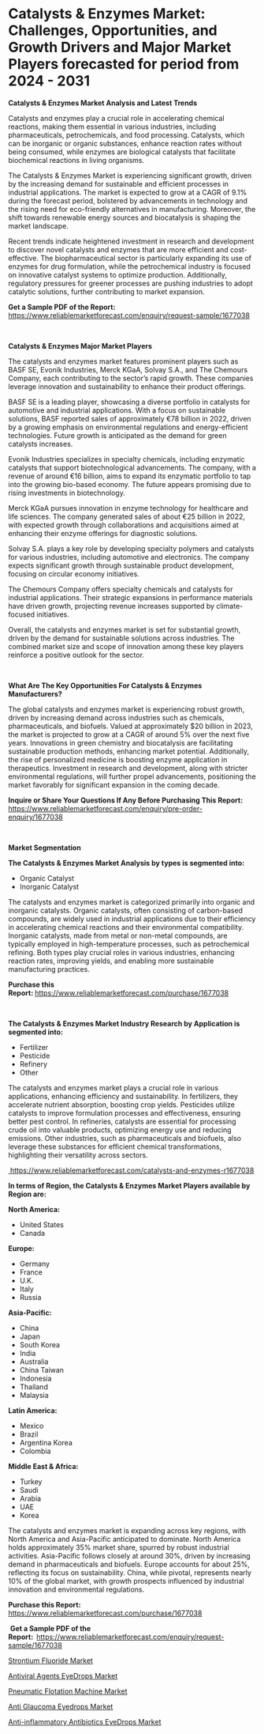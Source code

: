 <p><h1>Catalysts & Enzymes Market: Challenges, Opportunities, and Growth Drivers and Major Market Players forecasted for period from 2024 - 2031</h1></p><p><strong>Catalysts & Enzymes Market Analysis and Latest Trends</strong></p>
<p><p>Catalysts and enzymes play a crucial role in accelerating chemical reactions, making them essential in various industries, including pharmaceuticals, petrochemicals, and food processing. Catalysts, which can be inorganic or organic substances, enhance reaction rates without being consumed, while enzymes are biological catalysts that facilitate biochemical reactions in living organisms.</p><p>The Catalysts & Enzymes Market is experiencing significant growth, driven by the increasing demand for sustainable and efficient processes in industrial applications. The market is expected to grow at a CAGR of 9.1% during the forecast period, bolstered by advancements in technology and the rising need for eco-friendly alternatives in manufacturing. Moreover, the shift towards renewable energy sources and biocatalysis is shaping the market landscape.</p><p>Recent trends indicate heightened investment in research and development to discover novel catalysts and enzymes that are more efficient and cost-effective. The biopharmaceutical sector is particularly expanding its use of enzymes for drug formulation, while the petrochemical industry is focused on innovative catalyst systems to optimize production. Additionally, regulatory pressures for greener processes are pushing industries to adopt catalytic solutions, further contributing to market expansion.</p></p>
<p><strong>Get a Sample PDF of the Report:&nbsp;</strong> <a href="https://www.reliablemarketforecast.com/enquiry/request-sample/1677038?utm_campaign=1601&utm_medium=2&utm_source=Github&utm_content=ia&utm_term=12102024&utm_id=catalysts-enzymes">https://www.reliablemarketforecast.com/enquiry/request-sample/1677038</a></p>
<p>&nbsp;</p>
<p><strong>Catalysts & Enzymes Major Market Players</strong></p>
<p><p>The catalysts and enzymes market features prominent players such as BASF SE, Evonik Industries, Merck KGaA, Solvay S.A., and The Chemours Company, each contributing to the sector’s rapid growth. These companies leverage innovation and sustainability to enhance their product offerings.</p><p>BASF SE is a leading player, showcasing a diverse portfolio in catalysts for automotive and industrial applications. With a focus on sustainable solutions, BASF reported sales of approximately €78 billion in 2022, driven by a growing emphasis on environmental regulations and energy-efficient technologies. Future growth is anticipated as the demand for green catalysts increases.</p><p>Evonik Industries specializes in specialty chemicals, including enzymatic catalysts that support biotechnological advancements. The company, with a revenue of around €16 billion, aims to expand its enzymatic portfolio to tap into the growing bio-based economy. The future appears promising due to rising investments in biotechnology.</p><p>Merck KGaA pursues innovation in enzyme technology for healthcare and life sciences. The company generated sales of about €25 billion in 2022, with expected growth through collaborations and acquisitions aimed at enhancing their enzyme offerings for diagnostic solutions.</p><p>Solvay S.A. plays a key role by developing specialty polymers and catalysts for various industries, including automotive and electronics. The company expects significant growth through sustainable product development, focusing on circular economy initiatives.</p><p>The Chemours Company offers specialty chemicals and catalysts for industrial applications. Their strategic expansions in performance materials have driven growth, projecting revenue increases supported by climate-focused initiatives.</p><p>Overall, the catalysts and enzymes market is set for substantial growth, driven by the demand for sustainable solutions across industries. The combined market size and scope of innovation among these key players reinforce a positive outlook for the sector.</p></p>
<p>&nbsp;</p>
<p><strong>What Are The Key Opportunities For Catalysts & Enzymes Manufacturers?</strong></p>
<p><p>The global catalysts and enzymes market is experiencing robust growth, driven by increasing demand across industries such as chemicals, pharmaceuticals, and biofuels. Valued at approximately $20 billion in 2023, the market is projected to grow at a CAGR of around 5% over the next five years. Innovations in green chemistry and biocatalysis are facilitating sustainable production methods, enhancing market potential. Additionally, the rise of personalized medicine is boosting enzyme application in therapeutics. Investment in research and development, along with stricter environmental regulations, will further propel advancements, positioning the market favorably for significant expansion in the coming decade.</p></p>
<p><strong>Inquire or Share Your Questions If Any Before Purchasing This Report:</strong> <a href="https://www.reliablemarketforecast.com/enquiry/pre-order-enquiry/1677038?utm_campaign=1601&utm_medium=2&utm_source=Github&utm_content=ia&utm_term=12102024&utm_id=catalysts-enzymes">https://www.reliablemarketforecast.com/enquiry/pre-order-enquiry/1677038</a></p>
<p>&nbsp;</p>
<p><strong>Market Segmentation</strong></p>
<p><strong>The Catalysts & Enzymes Market Analysis by types is segmented into:</strong></p>
<p><ul><li>Organic Catalyst</li><li>Inorganic Catalyst</li></ul></p>
<p><p>The catalysts and enzymes market is categorized primarily into organic and inorganic catalysts. Organic catalysts, often consisting of carbon-based compounds, are widely used in industrial applications due to their efficiency in accelerating chemical reactions and their environmental compatibility. Inorganic catalysts, made from metal or non-metal compounds, are typically employed in high-temperature processes, such as petrochemical refining. Both types play crucial roles in various industries, enhancing reaction rates, improving yields, and enabling more sustainable manufacturing practices.</p></p>
<p><strong>Purchase this Report:&nbsp;</strong><a href="https://www.reliablemarketforecast.com/purchase/1677038?utm_campaign=1601&utm_medium=2&utm_source=Github&utm_content=ia&utm_term=12102024&utm_id=catalysts-enzymes">https://www.reliablemarketforecast.com/purchase/1677038</a></p>
<p>&nbsp;</p>
<p><strong>The Catalysts & Enzymes Market Industry Research by Application is segmented into:</strong></p>
<p><ul><li>Fertilizer</li><li>Pesticide</li><li>Refinery</li><li>Other</li></ul></p>
<p><p>The catalysts and enzymes market plays a crucial role in various applications, enhancing efficiency and sustainability. In fertilizers, they accelerate nutrient absorption, boosting crop yields. Pesticides utilize catalysts to improve formulation processes and effectiveness, ensuring better pest control. In refineries, catalysts are essential for processing crude oil into valuable products, optimizing energy use and reducing emissions. Other industries, such as pharmaceuticals and biofuels, also leverage these substances for efficient chemical transformations, highlighting their versatility across sectors.</p></p>
<p><a href="https://www.reliablemarketforecast.com/catalysts-and-enzymes-r1677038?utm_campaign=1601&utm_medium=2&utm_source=Github&utm_content=ia&utm_term=12102024&utm_id=catalysts-enzymes">&nbsp;https://www.reliablemarketforecast.com/catalysts-and-enzymes-r1677038</a></p>
<p><strong>In terms of Region, the Catalysts & Enzymes Market Players available by Region are:</strong></p>
<p>
    <p> <strong> North America: </strong>
        <ul>
            <li>United States</li>
            <li>Canada</li>
        </ul>
        </p> 
    <p> <strong> Europe: </strong>
        <ul>
            <li>Germany</li>
            <li>France</li>
            <li>U.K.</li>
            <li>Italy</li>
            <li>Russia</li>
        </ul>
        </p> 
    <p> <strong> Asia-Pacific: </strong>
        <ul>
            <li>China</li>
            <li>Japan</li>
            <li>South Korea</li>
            <li>India</li>
            <li>Australia</li>
            <li>China Taiwan</li>
            <li>Indonesia</li>
            <li>Thailand</li>
            <li>Malaysia</li>
        </ul>
        </p> 
    <p> <strong> Latin America: </strong>
        <ul>
            <li>Mexico</li>
            <li>Brazil</li>
            <li>Argentina Korea</li>
            <li>Colombia</li>
        </ul>
        </p> 
    <p> <strong> Middle East & Africa: </strong>
        <ul>
            <li>Turkey</li>
            <li>Saudi</li>
            <li>Arabia</li>
            <li>UAE</li>
            <li>Korea</li>
        </ul>
    </p>
    </p>
<p><p>The catalysts and enzymes market is expanding across key regions, with North America and Asia-Pacific anticipated to dominate. North America holds approximately 35% market share, spurred by robust industrial activities. Asia-Pacific follows closely at around 30%, driven by increasing demand in pharmaceuticals and biofuels. Europe accounts for about 25%, reflecting its focus on sustainability. China, while pivotal, represents nearly 10% of the global market, with growth prospects influenced by industrial innovation and environmental regulations.</p></p>
<p><strong>Purchase this Report: </strong><a href="https://www.reliablemarketforecast.com/purchase/1677038?utm_campaign=1601&utm_medium=2&utm_source=Github&utm_content=ia&utm_term=12102024&utm_id=catalysts-enzymes">https://www.reliablemarketforecast.com/purchase/1677038</a></p>
<p>&nbsp;<strong>Get a Sample PDF of the Report:&nbsp;&nbsp;</strong><a href="https://www.reliablemarketforecast.com/enquiry/request-sample/1677038?utm_campaign=1601&utm_medium=2&utm_source=Github&utm_content=ia&utm_term=12102024&utm_id=catalysts-enzymes">https://www.reliablemarketforecast.com/enquiry/request-sample/1677038</a></p>
<p><strong></strong></p>
<p><p><a href="https://github.com/elizabethdagraca/Market-Research-Report-List-5/blob/main/strontium-fluoride-market.md?utm_campaign=1601&utm_medium=2&utm_source=Github&utm_content=ia&utm_term=12102024&utm_id=catalysts-enzymes">Strontium Fluoride Market</a></p><p><a href="https://www.linkedin.com/pulse/antiviral-agents-eyedrops-market-segmentation-in-depth-ew7ff?utm_campaign=1601&utm_medium=2&utm_source=Github&utm_content=ia&utm_term=12102024&utm_id=catalysts-enzymes">Antiviral Agents EyeDrops Market</a></p><p><a href="https://github.com/santosh758595/Market-Research-Report-List-6/blob/main/pneumatic-flotation-machine-market.md?utm_campaign=1601&utm_medium=2&utm_source=Github&utm_content=ia&utm_term=12102024&utm_id=catalysts-enzymes">Pneumatic Flotation Machine Market</a></p><p><a href="https://www.linkedin.com/pulse/anti-glaucoma-eyedrops-market-trends-growth-outlook-2024-jrdqf?utm_campaign=1601&utm_medium=2&utm_source=Github&utm_content=ia&utm_term=12102024&utm_id=catalysts-enzymes">Anti Glaucoma Eyedrops Market</a></p><p><a href="https://www.linkedin.com/pulse/anti-inflammatory-antibiotics-eyedrops-market2024-2031-n8svf?utm_campaign=1601&utm_medium=2&utm_source=Github&utm_content=ia&utm_term=12102024&utm_id=catalysts-enzymes">Anti-inflammatory Antibiotics EyeDrops Market</a></p></p>